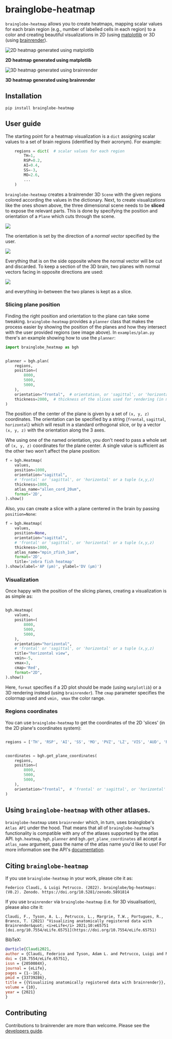 # brainglobe-heatmap
`brainglobe-heatmap` allows you to create heatmaps, mapping scalar values for each brain region (e.g., number of labelled cells in each region) to a color and creating beautiful visualizations in 2D (using [matplotlib](https://matplotlib.org/) or 3D (using [brainrender](https://brainglobe.info/documentation/brainrender/index.html)).

![2D heatmap generated using matplotlib](images/hm_2d.png)

**2D heatmap generated using matplotlib**

![3D heatmap generated using brainrender](images/hm_3d.png)

**3D heatmap generated using brainrender**

## Installation
`pip install brainglobe-heatmap`


## User guide
The starting point for a heatmap visualization is a `dict` assigning scalar values to a set of brain regions (identified by their acronym).
For example:

```python
    regions = dict(  # scalar values for each region
        TH=1,
        RSP=0.2,
        AI=0.4,
        SS=-3,
        MO=2.6,
        ...
    )
```

`brainglobe-heatmap` creates a brainrender 3D `Scene` with the given regions colored according the values in the dictionary.
Next, to create visualizations like the ones shown above, the three dimensional scene needs to be **sliced** to expose
the relevant parts.
This is done by specifying the position and orientation of a `Plane` which cuts through the scene.

![](images/planning_1.png)

The orientation is set by the direction of a *normal vector* specified by the user.

![](images/planning_2.png)

Everything that is on the side opposite where the normal vector will be cut and discarded.
To keep a section of the 3D brain, two planes with normal vectors facing in opposite directions are used:

![](images/planning_3.png)

and everything in-between the two planes is kept as a slice.

### Slicing plane position
Finding the right position and orientation to the plane can take some tweaking. `brainglobe-heatmap` provides a `planner` class that makes the process easier by showing the position of the planes and how they intersect with the user provided regions (see image above).
In `examples/plan.py` there's an example showing how to use the `planner`:

```python
import brainglobe_heatmap as bgh


planner = bgh.plan(
    regions,
    position=(
        8000,
        5000,
        5000,
    ),
    orientation="frontal",  # orientation, or 'sagittal', or 'horizontal' or a tuple (x,y,z)
    thickness=2000,  # thickness of the slices used for rendering (in microns)
)
```

The position of the center of the plane is given by a set of `(x, y, z)` coordinates. The orientation can be specified by a string (`frontal`, `sagittal`, `horizontal`) which will result in a standard orthogonal slice, or by a vector `(x, y, z)` with the orientation along the 3 axes.

Whe using one of the named orientation, you don't need to pass a whole set of `(x, y, z)` coordinates for the plane center. A single value is sufficient as the other two won't affect the plane position:

```python
f = bgh.Heatmap(
    values,
    position=1000,
    orientation="sagittal",
    # 'frontal' or 'sagittal', or 'horizontal' or a tuple (x,y,z)
    thickness=1000,
    atlas_name="allen_cord_20um",
    format='2D',
).show()

```

Also, you can create a slice with a plane centered in the brain by passing `position=None`:

```python
f = bgh.Heatmap(
    values,
    position=None,
    orientation="sagittal",
    # 'frontal' or 'sagittal', or 'horizontal' or a tuple (x,y,z)
    thickness=1000,
    atlas_name="mpin_zfish_1um",
    format='2D',
    title='zebra fish heatmap'
).show(xlabel='AP (μm)', ylabel='DV (μm)')
```

### Visualization
Once happy with the position of the slicing planes, creating a visualization is as simple as:

```python

bgh.Heatmap(
    values,
    position=(
        8000,
        5000,
        5000,
    ),
    orientation="horizontal",
    # 'frontal' or 'sagittal', or 'horizontal' or a tuple (x,y,z)
    title="horizontal view",
    vmin=-5,
    vmax=3,
    cmap='Red',
    format="2D",
).show()
```

Here, `format` specifies if a 2D plot should be made (using `matplotlib`) or a 3D rendering instead (using `brainrender`). The `cmap` parameter specifies the colormap used and `vmin, vmax` the color range.

### Regions coordinates
You can use `brainglobe-heatmap` to get the coordinates of the 2D 'slices' (in the 2D plane's coordinates system):


```python

regions = ['TH', 'RSP', 'AI', 'SS', 'MO', 'PVZ', 'LZ', 'VIS', 'AUD', 'RHP', 'STR', 'CB', 'FRP', 'HIP', 'PA']


coordinates = bgh.get_plane_coordinates(
    regions,
    position=(
        8000,
        5000,
        5000,
    ),
    orientation="frontal",  # 'frontal' or 'sagittal', or 'horizontal' or a tuple (x,y,z)
)
```

## Using `brainglobe-heatmap` with other atlases.

`brainglobe-heatmap` uses `brainrender` which, in turn, uses brainglobe's `Atlas API` under the hood. That means that all of `brainglobe-heatmap`'s functionality is compatible with any of the atlases supported by the atlas API. `bgh.heatmap`, `bgh.planner` and `bgh.get_plane_coordinates` all accept a `atlas_name` argument, pass the name of the atlas name you'd like to use!
For more information see the API's [documentation](https://brainglobe.info/documentation/brainglobe-atlasapi/index.html).

## Citing `brainglobe-heatmap`
If you use `brainglobe-heatmap` in your work, please cite it as:

```
Federico Claudi, & Luigi Petrucco. (2022). brainglobe/bg-heatmaps: (V0.2). Zenodo. https://doi.org/10.5281/zenodo.5891814
```

If you use `brainrender` via `brainglobe-heatmap` (i.e. for 3D visualisation), please also cite it:
```
Claudi, F., Tyson, A. L., Petrucco, L., Margrie, T.W., Portugues, R.,  Branco, T. (2021) "Visualizing anatomically registered data with Brainrender&quot; <i>eLife</i> 2021;10:e65751 [doi.org/10.7554/eLife.65751](https://doi.org/10.7554/eLife.65751)
```

BibTeX:

``` bibtex
@article{Claudi2021,
author = {Claudi, Federico and Tyson, Adam L. and Petrucco, Luigi and Margrie, Troy W. and Portugues, Ruben and Branco, Tiago},
doi = {10.7554/eLife.65751},
issn = {2050084X},
journal = {eLife},
pages = {1--16},
pmid = {33739286},
title = {{Visualizing anatomically registered data with brainrender}},
volume = {10},
year = {2021}
}

```

## Contributing

Contributions to brainrender are more than welcome. Please see the [developers guide](https://brainglobe.info/community/developers/index.html).
